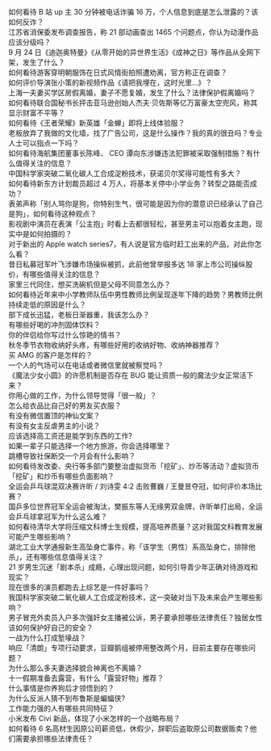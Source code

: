 如何看待 B 站 up 主 30 分钟被电话诈骗 16 万，个人信息到底是怎么泄露的？该如何反诈？  
江苏省消保委发布调查报告，称 21 部动画查出 1465 个问题点，你认为动漫作品应该分级吗？  
9 月 24 日《迪迦奥特曼》《从零开始的异世界生活》《成神之日》等作品从全网下架，发生了什么？  
如何看待游客穿明朝服饰在日式风情街拍照遭劝离，官方称正在调查？  
如何评价导演张小策的新视频作品《请把我埋在，这时光里...》？  
上海一夫妻买学区房假离婚，妻子不愿复婚，发生了什么？法律保护假离婚吗？  
如何看待联合国秘书长抨击亚马逊创始人杰夫·贝佐斯等亿万富豪太空兜风，称其显示财富不平等？  
如何看待《王者荣耀》新英雄「金蝉」即将上线体验服？  
老板放弃了我做的文化墙，找了广告公司，这是什么操作？我的真的很丑吗？专业人士可以指点一下吗？  
如何看待海航集团董事长陈峰、 CEO 谭向东涉嫌违法犯罪被采取强制措施？有什么值得关注的信息？  
中国科学家突破二氧化碳人工合成淀粉技术，获诺贝尔奖得可能性有多大？  
如何看待新东方计划裁员超过 4 万人，将基本关停中小学业务？转型之路能否成功？  
表弟声称「别人骂你是狗，你特别生气，很可能是因为你的潜意识已经承认了自己是狗」，如何看待这种观点？  
影视剧中演员在表演「公主抱」时看上去都很轻松，甚至男主可以抱着女主跑，现实中是如何拍摄的？  
对于新出的 Apple watch  series7，有人说是官方临时赶工出来的产品，对此你怎么看？  
昔日私募冠军叶飞涉嫌市场操纵被抓，此前他曾举报多达 18 家上市公司操纵股价，有哪些值得关注的信息？  
家里三代同住，想买洗碗机但是父母不同意怎么办？  
如何看待近年来中小学教师队伍中男性教师比例呈现逐年下降的趋势？男教师比例持续走低的原因是什么？  
部下成长迅猛，老板日渐器重，我该怎么办？  
有哪些好喝的冲剂固体饮料？  
你的伴侣给你写过什么惊艳的情书？  
秋冬季节衣物收纳好头疼，有哪些好用的收纳好物、收纳神器推荐？  
买 AMG 的客户是怎样的？  
一个人的气场可以在电话或者微信里就被察觉吗？  
《魔法少女小圆》的许愿机制是否存在 BUG 能让资质一般的魔法少女正常活下来？  
你用心做的工作，为什么领导觉得「很一般」？  
怎么给衣品比自己好的男友买衣服？  
有没有微信置顶的神仙文案？  
有没有女主反虐男主的小说？  
应该选择高工资还是能学到东西的工作?  
如果一辈子只能选择一个地方旅游，你会选择哪里？  
跳槽导致社保断交一个月会有什么影响？  
如何看待发改委、央行等多部门要整治虚拟货币「挖矿」、炒币等活动？虚拟货币「挖矿」和炒币有哪些负面影响？  
全运会乒乓球混双决赛许昕 / 刘诗雯 4:2 击败曹巍 / 王曼昱夺冠，如何评价本场比赛？  
国乒多位世界冠军全运会被淘汰，樊振东等人无缘男双金牌，许昕单打出局，全运会乒乓球拿冠军为什么这么难？  
如何看待清华大学将压缩文科博士生规模，提高培养质量？这对我国文科教育发展可能产生哪些影响？  
湖北工业大学通报新生高坠身亡事件，称「该学生（男性）系高坠身亡，排除他杀」，还有哪些信息值得关注？  
21 岁男生沉迷「剧本杀」成瘾，心理出现问题，如何引导青少年正确对待游戏和现实？  
现在很多的演员都跑去上综艺是一件好事吗？  
我国科学家突破二氧化碳人工合成淀粉技术，这一突破对当下及未来会产生哪些影响？  
男子冒充外卖员入户多次强奸女主播被公诉，男子要承担哪些法律责任？独居女性该如何保护好自己的安全？  
一战为什么打成堑壕战？  
响应「清朗」专项行动要求，豆瓣鹅组被停用整改两个月，目前主要存在哪些问题？  
为什么那么多夫妻选择貌合神离也不离婚？  
十一假期准备去露营，有什么「露营好物」推荐？  
什么事情是你养狗后才领悟到的？  
为什么反派人猜不到布鲁斯是蝙蝠侠?  
工作能力强的人有哪些共同特征？  
小米发布 Civi 新品，体现了小米怎样的一个战略布局？  
如何看待 6 名高材生因原公司薪资低，休假少，辞职后盗取原公司数据贩卖？他们需要承担哪些法律责任？  
